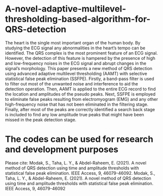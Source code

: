 # A-novel-adaptive-multilevel-thresholding-based-algorithm-for-QRS-detection


The heart is the single most important organ of the human body. By studying the ECG signal any abnormalities in the heart’s tempo can be identified. The QRS complex is the most prominent feature of an ECG signal. However, the detection of this feature is hampered by the presence of high and low-frequency noises in the ECG signal and abrupt changes in the signal’s morphology. This paper presents a new method of QRS detection using advanced adaptive multilevel thresholding (AAMT) with selective statistical false peak elimination (SSFPE). Firstly, a band-pass filter is used to filter out most of the unwanted noise and interference to aid the detection operation. Then, AAMT is applied to the entire ECG record to find the location and amplitudes of the pseudo peaks. Next, SSFPE is employed to eliminate false peaks resulting from electromyogram (EMG) and any other high-frequency noise that has not been eliminated in the filtering stage. Finally, after most of the peaks are correctly identified a search back stage is included to find any low amplitude true peaks that might have been missed in the peak detection stage. 


# The codes can be used for research and development purposes

Please cite:
Modak, S., Taha, L. Y., & Abdel-Raheem, E. (2021). A novel method of QRS detection using time and amplitude thresholds with statistical false peak elimination. IEEE Access, 9, 46079-46092.
Modak, S., Taha, L. Y., & Abdel-Raheem, E. (2021). A novel method of QRS detection using time and amplitude thresholds with statistical false peak elimination. IEEE Access, 9, 46079-46092
